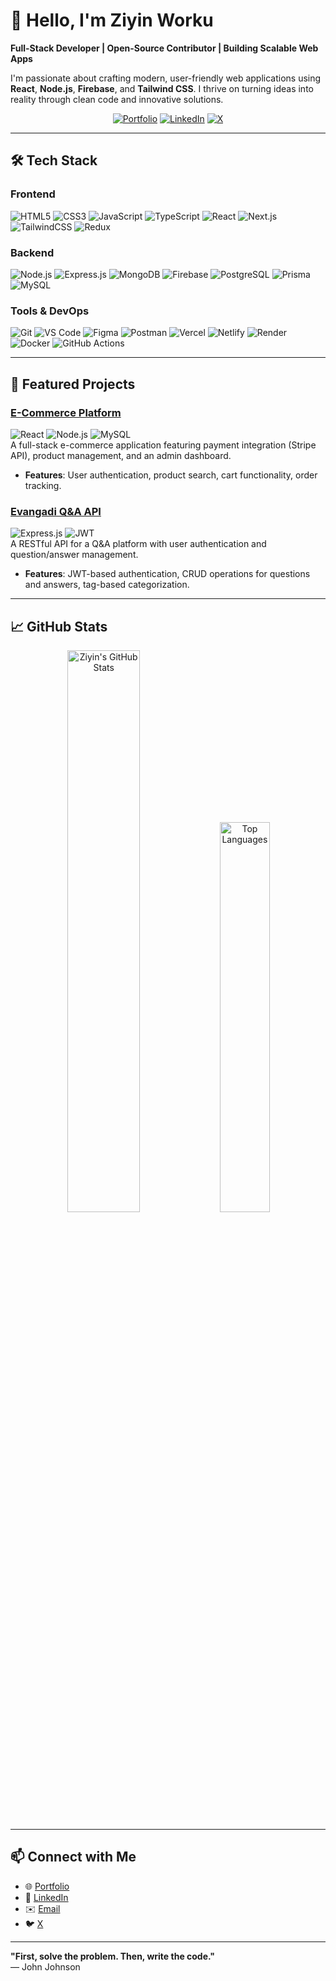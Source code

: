 

# 👋 Hello, I'm Ziyin Worku  
**Full-Stack Developer | Open-Source Contributor | Building Scalable Web Apps**

I'm passionate about crafting modern, user-friendly web applications using **React**, **Node.js**, **Firebase**, and **Tailwind CSS**. I thrive on turning ideas into reality through clean code and innovative solutions.

<p align="center">
  <a href="https://ziyintech.com"><img src="https://img.shields.io/badge/🌐-Portfolio-blue?style=flat-square" alt="Portfolio"></a>
  <a href="https://www.linkedin.com/in/ziyin-worku-4a8979171"><img src="https://img.shields.io/badge/🔗-LinkedIn-0A66C2?style=flat-square" alt="LinkedIn"></a>
  <a href="https://x.com/your-username"><img src="https://img.shields.io/badge/🐦-X-000000?style=flat-square" alt="X"></a>
</p>

---

## 🛠️ Tech Stack

### Frontend  
![HTML5](https://img.shields.io/badge/-HTML5-E34F26?style=flat-square&logo=html5&logoColor=white)
![CSS3](https://img.shields.io/badge/-CSS3-1572B6?style=flat-square&logo=css3&logoColor=white)
![JavaScript](https://img.shields.io/badge/-JavaScript-F7DF1E?style=flat-square&logo=javascript&logoColor=black)
![TypeScript](https://img.shields.io/badge/-TypeScript-3178C6?style=flat-square&logo=typescript&logoColor=white)
![React](https://img.shields.io/badge/-React-61DAFB?style=flat-square&logo=react&logoColor=black)
![Next.js](https://img.shields.io/badge/-Next.js-000000?style=flat-square&logo=next.js&logoColor=white)
![TailwindCSS](https://img.shields.io/badge/-TailwindCSS-38B2AC?style=flat-square&logo=tailwind-css&logoColor=white)
![Redux](https://img.shields.io/badge/-Redux-764ABC?style=flat-square&logo=redux&logoColor=white)

### Backend  
![Node.js](https://img.shields.io/badge/-Node.js-339933?style=flat-square&logo=node.js&logoColor=white)
![Express.js](https://img.shields.io/badge/-Express.js-000000?style=flat-square&logo=express&logoColor=white)
![MongoDB](https://img.shields.io/badge/-MongoDB-47A248?style=flat-square&logo=mongodb&logoColor=white)
![Firebase](https://img.shields.io/badge/-Firebase-FFCA28?style=flat-square&logo=firebase&logoColor=black)
![PostgreSQL](https://img.shields.io/badge/-PostgreSQL-336791?style=flat-square&logo=postgresql&logoColor=white)
![Prisma](https://img.shields.io/badge/-Prisma-2D3748?style=flat-square&logo=prisma&logoColor=white)
![MySQL](https://img.shields.io/badge/-MySQL-4479A1?style=flat-square&logo=mysql&logoColor=white)

### Tools & DevOps  
![Git](https://img.shields.io/badge/-Git-F05032?style=flat-square&logo=git&logoColor=white)
![VS Code](https://img.shields.io/badge/-VS%20Code-007ACC?style=flat-square&logo=visual-studio-code&logoColor=white)
![Figma](https://img.shields.io/badge/-Figma-F24E1E?style=flat-square&logo=figma&logoColor=white)
![Postman](https://img.shields.io/badge/-Postman-FF6C37?style=flat-square&logo=postman&logoColor=white)
![Vercel](https://img.shields.io/badge/-Vercel-000000?style=flat-square&logo=vercel&logoColor=white)
![Netlify](https://img.shields.io/badge/-Netlify-00C7B7?style=flat-square&logo=netlify&logoColor=white)
![Render](https://img.shields.io/badge/-Render-46E3B7?style=flat-square&logo=render&logoColor=black)
![Docker](https://img.shields.io/badge/-Docker-2496ED?style=flat-square&logo=docker&logoColor=white)
![GitHub Actions](https://img.shields.io/badge/-GitHub%20Actions-2088FF?style=flat-square&logo=github-actions&logoColor=white)

---

## 🚀 Featured Projects

### [E-Commerce Platform](https://github.com/ziyin-worku/Amazon_clone)  
![React](https://img.shields.io/badge/-React-61DAFB?style=flat-square&logo=react&logoColor=black)
![Node.js](https://img.shields.io/badge/-Node.js-339933?style=flat-square&logo=node.js&logoColor=white)
![MySQL](https://img.shields.io/badge/-MySQL-4479A1?style=flat-square&logo=mysql&logoColor=white)  
A full-stack e-commerce application featuring payment integration (Stripe API), product management, and an admin dashboard.

- **Features**: User authentication, product search, cart functionality, order tracking.

### [Evangadi Q&A API](https://github.com/ziyin-worku/EVANGADI_FORUM_final)  
![Express.js](https://img.shields.io/badge/-Express.js-000000?style=flat-square&logo=express&logoColor=white)
![JWT](https://img.shields.io/badge/-JWT-000000?style=flat-square)  
A RESTful API for a Q&A platform with user authentication and question/answer management.

- **Features**: JWT-based authentication, CRUD operations for questions and answers, tag-based categorization.

---

## 📈 GitHub Stats  

<p align="center">
  <img src="https://github-readme-stats.vercel.app/api?username=ziyin-worku&show_icons=true&theme=dark" alt="Ziyin's GitHub Stats" width="48%">
  <img src="https://github-readme-stats.vercel.app/api/top-langs/?username=ziyin-worku&layout=compact&theme=dark" alt="Top Languages" width="40%">
</p>

---

## 📫 Connect with Me  

- 🌐 [Portfolio](https://ziyintech.com)  
- 💼 [LinkedIn](https://www.linkedin.com/in/ziyin-worku-4a8979171)  
- ✉️ [Email](mailto:ziyinworku@gmail.com)  
- 🐦 [X](https://x.com/your-username)  

---

**"First, solve the problem. Then, write the code."**  
— John Johnson
